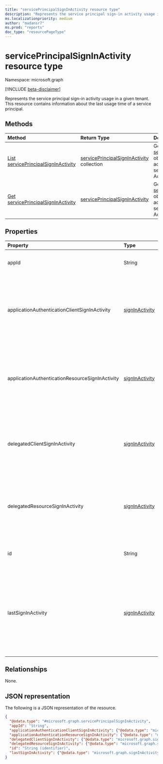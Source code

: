 ```yaml
---
title: "servicePrincipalSignInActivity resource type"
description: "Represents the service principal sign-in activity usage in a given tenant."
ms.localizationpriority: medium
author: "madansr7"
ms.prod: "reports"
doc_type: "resourcePageType"
---
```


# servicePrincipalSignInActivity resource type

Namespace: microsoft.graph

[!INCLUDE [beta-disclaimer](../../includes/beta-disclaimer.md)]

Represents the service principal sign-in activity usage in a given tenant. This resource contains information about the last usage time of a service principal.

## Methods

| Method                                                                               | Return Type                                                                                 | Description                                                                   |
| :----------------------------------------------------------------------------------- | :------------------------------------------------------------------------------------------ | :---------------------------------------------------------------------------- |
| [List servicePrincipalSignInActivity](../api/serviceprincipalsigninactivity-list.md) | [servicePrincipalSignInActivity](../resources/serviceprincipalsigninactivity.md) collection | Get a list of [servicePrincipalSignInActivity](../resources/serviceprincipalsigninactivity.md) objects that contains sign-in activity information for service principals in an Azure Active Directory tenant.                    |
| [Get servicePrincipalSignInActivity](../api/serviceprincipalsigninactivity-get.md)   | [servicePrincipalSignInActivity](../resources/serviceprincipalsigninactivity.md)            | Get a [servicePrincipalSignInActivity](../resources/serviceprincipalsigninactivity.md) object that contains sign-in activity information for a service principal in an Azure Active Directory tenant. |

## Properties

| Property                                        | Type                                             | Description                                                                                                                                     |
| :---------------------------------------------- | :----------------------------------------------- | :---------------------------------------------------------------------------------------------------------------------------------------------- |
| appId                                           | String                                           | The application ID of the resource.                                                                                                             |
| applicationAuthenticationClientSignInActivity   | [signInActivity](../resources/signinactivity.md) | The sign-in activity of the application in a app-only authentication flow (app-to-app tokens) where the application acts like a client.              |
| applicationAuthenticationResourceSignInActivity | [signInActivity](../resources/signinactivity.md) | The sign-in activity of the application in a app-only authentication flow (app-to-app tokens) where the application acts like a resource.            |
| delegatedClientSignInActivity                   | [signInActivity](../resources/signinactivity.md) | The sign-in activity of the application in a delegated flow (user sign-in) where the application acts like a client.                       |
| delegatedResourceSignInActivity                 | [signInActivity](../resources/signinactivity.md) | The sign-in activity of the application in a delegated flow (user sign-in) where the application acts like a resource.                     |
| id                                              | String                                           | The unique ID for each service principal sign-in event.                                                                                         |
| lastSignInActivity                              | [signInActivity](../resources/signinactivity.md) | The most recent sign-in activity of the application across delegated or app-only flows where the application is used either as a client or resource. |


## Relationships

None.

## JSON representation

The following is a JSON representation of the resource.

<!-- {
  "blockType": "resource",
  "keyProperty": "id",
  "@odata.type": "microsoft.graph.servicePrincipalSignInActivity",
  "baseType": "microsoft.graph.entity",
  "openType": false
}
-->
```json
{
  "@odata.type": "#microsoft.graph.servicePrincipalSignInActivity",
  "appId": "String",
  "applicationAuthenticationClientSignInActivity": {"@odata.type": "microsoft.graph.signInActivity"},
  "applicationAuthenticationResourceSignInActivity": {"@odata.type": "microsoft.graph.signInActivity"},
  "delegatedClientSignInActivity": {"@odata.type": "microsoft.graph.signInActivity"},
  "delegatedResourceSignInActivity": {"@odata.type": "microsoft.graph.signInActivity"},
  "id": "String (identifier)",
  "lastSignInActivity": {"@odata.type": "microsoft.graph.signInActivity"}
}
```
